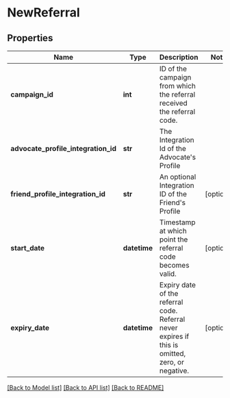 # NewReferral

## Properties
Name | Type | Description | Notes
------------ | ------------- | ------------- | -------------
**campaign_id** | **int** | ID of the campaign from which the referral received the referral code. | 
**advocate_profile_integration_id** | **str** | The Integration Id of the Advocate&#39;s Profile | 
**friend_profile_integration_id** | **str** | An optional Integration ID of the Friend&#39;s Profile | [optional] 
**start_date** | **datetime** | Timestamp at which point the referral code becomes valid. | [optional] 
**expiry_date** | **datetime** | Expiry date of the referral code. Referral never expires if this is omitted, zero, or negative. | [optional] 

[[Back to Model list]](../README.md#documentation-for-models) [[Back to API list]](../README.md#documentation-for-api-endpoints) [[Back to README]](../README.md)


